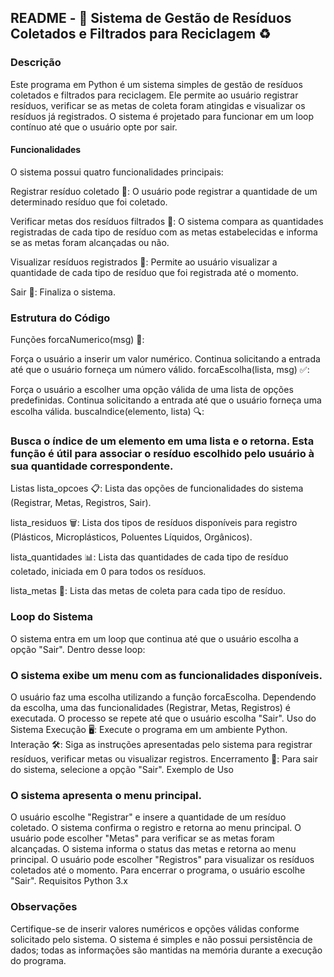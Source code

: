 ## README - 🌱 Sistema de Gestão de Resíduos Coletados e Filtrados para Reciclagem ♻️

### Descrição
Este programa em Python é um sistema simples de gestão de resíduos coletados e filtrados para reciclagem. Ele permite ao usuário registrar resíduos, verificar se as metas de coleta foram atingidas e visualizar os resíduos já registrados. O sistema é projetado para funcionar em um loop contínuo até que o usuário opte por sair.

#### Funcionalidades
O sistema possui quatro funcionalidades principais:

Registrar resíduo coletado 📝: O usuário pode registrar a quantidade de um determinado resíduo que foi coletado.

Verificar metas dos resíduos filtrados 🎯: O sistema compara as quantidades registradas de cada tipo de resíduo com as metas estabelecidas e informa se as metas foram alcançadas ou não.

Visualizar resíduos registrados 👀: Permite ao usuário visualizar a quantidade de cada tipo de resíduo que foi registrada até o momento.

Sair 🚪: Finaliza o sistema.

### Estrutura do Código
Funções
forcaNumerico(msg) 🔢:

Força o usuário a inserir um valor numérico. Continua solicitando a entrada até que o usuário forneça um número válido.
forcaEscolha(lista, msg) ✅:

Força o usuário a escolher uma opção válida de uma lista de opções predefinidas. Continua solicitando a entrada até que o usuário forneça uma escolha válida.
buscaIndice(elemento, lista) 🔍:

### Busca o índice de um elemento em uma lista e o retorna. Esta função é útil para associar o resíduo escolhido pelo usuário à sua quantidade correspondente.
Listas
lista_opcoes 📋: Lista das opções de funcionalidades do sistema (Registrar, Metas, Registros, Sair).

lista_residuos 🗑️: Lista dos tipos de resíduos disponíveis para registro (Plásticos, Microplásticos, Poluentes Líquidos, Orgânicos).

lista_quantidades 📊: Lista das quantidades de cada tipo de resíduo coletado, iniciada em 0 para todos os resíduos.

lista_metas 🎯: Lista das metas de coleta para cada tipo de resíduo.

### Loop do Sistema
O sistema entra em um loop que continua até que o usuário escolha a opção "Sair". Dentro desse loop:

### O sistema exibe um menu com as funcionalidades disponíveis.
O usuário faz uma escolha utilizando a função forcaEscolha.
Dependendo da escolha, uma das funcionalidades (Registrar, Metas, Registros) é executada.
O processo se repete até que o usuário escolha "Sair".
Uso do Sistema
Execução 🖥️: Execute o programa em um ambiente Python.
Interação 🛠️: Siga as instruções apresentadas pelo sistema para registrar resíduos, verificar metas ou visualizar registros.
Encerramento 🚪: Para sair do sistema, selecione a opção "Sair".
Exemplo de Uso
### O sistema apresenta o menu principal.
O usuário escolhe "Registrar" e insere a quantidade de um resíduo coletado.
O sistema confirma o registro e retorna ao menu principal.
O usuário pode escolher "Metas" para verificar se as metas foram alcançadas.
O sistema informa o status das metas e retorna ao menu principal.
O usuário pode escolher "Registros" para visualizar os resíduos coletados até o momento.
Para encerrar o programa, o usuário escolhe "Sair".
Requisitos
Python 3.x
### Observações
Certifique-se de inserir valores numéricos e opções válidas conforme solicitado pelo sistema.
O sistema é simples e não possui persistência de dados; todas as informações são mantidas na memória durante a execução do programa.
